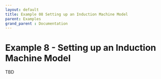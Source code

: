 ```yaml
---
layout: default
title: Example 08 Setting up an Induction Machine Model
parent: Examples
grand_parent : Documentation
---
```


# Example 8 \- Setting up an Induction Machine Model

TBD

